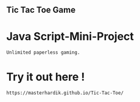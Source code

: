 ## Tic Tac Toe Game

# Java Script-Mini-Project

    Unlimited paperless gaming.

# Try it out here !

    https://masterhardik.github.io/Tic-Tac-Toe/
